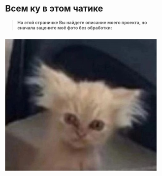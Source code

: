 # Всем ку в этом чатике
> #### На этой страничке Вы найдете описание моего проекта, но сначала зацените моё фото без обработки:
![Моё фото без обработки](https://github.com/kir1llova/fesproject/blob/main/me.jpg)
---
### 
